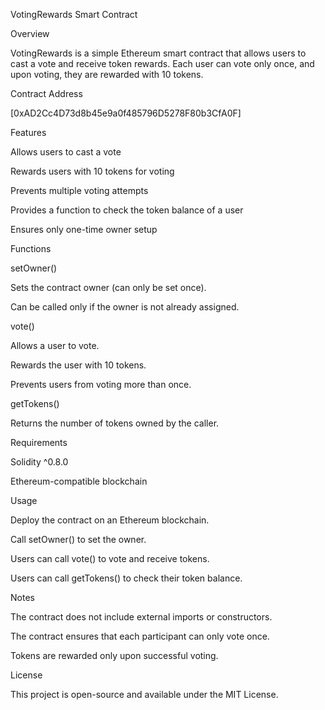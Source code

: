VotingRewards Smart Contract

Overview

VotingRewards is a simple Ethereum smart contract that allows users to cast a vote and receive token rewards. Each user can vote only once, and upon voting, they are rewarded with 10 tokens.

Contract Address

[0xAD2Cc4D73d8b45e9a0f485796D5278F80b3CfA0F]

Features

Allows users to cast a vote

Rewards users with 10 tokens for voting

Prevents multiple voting attempts

Provides a function to check the token balance of a user

Ensures only one-time owner setup

Functions

setOwner()

Sets the contract owner (can only be set once).

Can be called only if the owner is not already assigned.

vote()

Allows a user to vote.

Rewards the user with 10 tokens.

Prevents users from voting more than once.

getTokens()

Returns the number of tokens owned by the caller.

Requirements

Solidity ^0.8.0

Ethereum-compatible blockchain

Usage

Deploy the contract on an Ethereum blockchain.

Call setOwner() to set the owner.

Users can call vote() to vote and receive tokens.

Users can call getTokens() to check their token balance.

Notes

The contract does not include external imports or constructors.

The contract ensures that each participant can only vote once.

Tokens are rewarded only upon successful voting.

License

This project is open-source and available under the MIT License.

